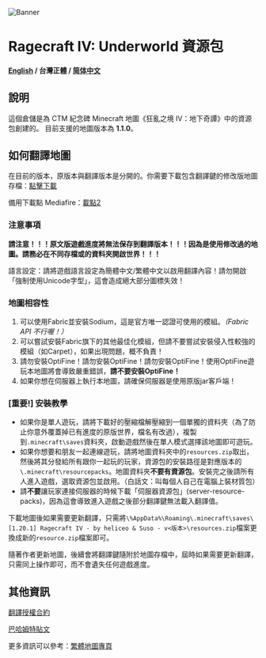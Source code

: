 ![Banner](https://ctmrepository.com/map_img/6926650110728662.PNG)

# Ragecraft IV: Underworld 資源包
#### [English](https://github.com/champsing/Ragecraft-IV-resourcepack/blob/master/readme/README.md) / 台灣正體 / [简体中文](https://github.com/champsing/Ragecraft-IV-resourcepack/blob/master/readme/README_cn.md)

## 說明
這個倉儲是為 CTM 紀念碑 Minecraft 地圖《狂亂之境 IV：地下奇譚》中的資源包創建的。
目前支援的地圖版本為 **1.1.0**。

## 如何翻譯地圖
在目前的版本，原版本與翻譯版本是分開的。你需要下載包含翻譯鍵的修改版地圖存檔：[點擊下載](https://github.com/champsing/Ragecraft-IV-resourcepack/releases/tag/v.1)

備用下載點 Mediafire：[載點2](https://www.mediafire.com/folder/jurnv77qvvaf0)

### 注意事項

**請注意！！！原文版遊戲進度將無法保存到翻譯版本！！！因為是使用修改過的地圖。請務必在不同存檔或的資料夾開啟世界！！！**

語言設定：請將遊戲語言設定為簡體中文/繁體中文以啟用翻譯內容！請勿開啟「強制使用Unicode字型」，這會造成絕大部分圖標失效！

### 地圖相容性

1. 可以使用Fabric並安裝Sodium，這是官方唯一認證可使用的模組。*（Fabric API 不行喔！）*
2. 可以嘗試安裝Fabric旗下的其他最佳化模組，但請不要嘗試安裝侵入性較強的模組（如Carpet），如果出現問題，概不負責！
3. 請勿安裝OptiFine！請勿安裝OptiFine！請勿安裝OptiFine！使用OptiFine遊玩本地圖將會導致嚴重錯誤，**請不要安裝OptiFine！**
4. 如果你想在伺服器上執行本地圖，請確保伺服器是使用原版jar客戶端！
    
### [重要!] 安裝教學
- 如果你是單人遊玩，請將下載好的壓縮檔解壓縮到一個單獨的資料夾（為了防止你意外覆蓋掉已有進度的原版世界，檔名有改過），複製到`.minecraft\saves`資料夾，啟動遊戲然後在單人模式選擇該地圖即可遊玩。
- 如果你想要和朋友一起連線遊玩，請將地圖資料夾中的`resources.zip`取出，然後將其分發給所有跟你一起玩的玩家，資源包的安裝路徑是對應版本的`\.minecraft\resourcepacks`。地圖資料夾**不要有資源包**。安裝完之後請所有人進入遊戲，選取資源包並啟用。（白話文：叫每個人自己在電腦上裝材質包）
- 請**不要**讓玩家連接伺服器的時候下載「伺服器資源包」(server-resource-packs)，因為這會導致進入遊戲之後部分翻譯鍵無法載入翻譯值。

下載地圖後如果需要更新翻譯，只需將`\%AppData%\Roaming\.minecraft\saves\[1.20.1] Ragecraft IV - by heliceo & Suso - v<版本>\resources.zip`檔案更換成新的`resource.zip`檔案即可。

隨著作者更新地圖，後續會將翻譯鍵隨附於地圖存檔中，屆時如果需要更新翻譯，只需同上操作即可，而不會遺失任何遊戲進度。

## 其他資訊

[翻譯授權合約](https://docs.google.com/document/d/1QH-9C7Sd9ebcAl4yAAbWDcL1Wr2S2mude8PLYb66lJw/edit)

[巴哈姆特貼文](https://forum.gamer.com.tw/Co.php?bsn=18673&sn=1073436&sum=&subbsn=0)

更多資訊可以參考：[繁體地圖專頁](https://beta.vmct-cn.top/tw/map/rc4#%E5%85%B6%E4%BB%96)